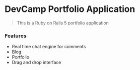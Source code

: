 # DevCamp Portfolio Application

> This is a Ruby on Rails 5 portfolio application

### Features

- Real time chat engine for comments
- Blog
- Portfolio
- Drag and drop interface
